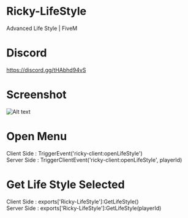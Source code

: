 # Ricky-LifeStyle
Advanced Life Style | FiveM

# Discord
https://discord.gg/tHAbhd94vS

# Screenshot
![Alt text](https://cdn.discordapp.com/attachments/1125054086614634496/1125054268911657002/preview_lifestyle.png)

# Open Menu
Client Side : TriggerEvent('ricky-client:openLifeStyle')<br>
Server Side : TriggerClientEvent('ricky-client:openLifeStyle', playerId)

# Get Life Style Selected
Client Side : exports['Ricky-LifeStyle']:GetLifeStyle()<br>
Server Side : exports['Ricky-LifeStyle']:GetLifeStyle(playerId)
